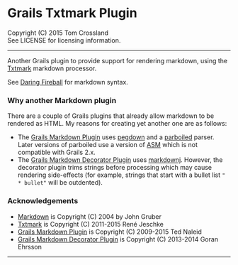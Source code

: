 # Grails Txtmark Plugin
Copyright (C) 2015 Tom Crossland  
See LICENSE for licensing information.
***

Another Grails plugin to provide support for rendering markdown, using the [Txtmark][] markdown processor. 

See [Daring Fireball][] for markdown syntax.

### Why another Markdown plugin

There are a couple of Grails plugins that already allow markdown to be rendered as HTML. My reasons for creating
yet another one are as follows: 
 
 * The [Grails Markdown Plugin][] uses [pegdown][] and a [parboiled][] parser. Later versions of parboiled
  use a version of [ASM] which is not compatible with Grails 2.x.
 * The [Grails Markdown Decorator Plugin][] uses [markdownj]. However, the decorator plugin trims strings before
  processing which may cause rendering side-effects (for example, strings that start with a bullet list `" * bullet"`
   will be outdented).
 

### Acknowledgements

 * [Markdown] is Copyright (C) 2004 by John Gruber
 * [Txtmark] is Copyright (C) 2011-2015 René Jeschke
 * [Grails Markdown Plugin] is Copyright (C) 2009-2015 Ted Naleid
 * [Grails Markdown Decorator Plugin] is Copyright (C) 2013-2014 Goran Ehrsson

***

[Txtmark]: https://github.com/rjeschke/txtmark
[Daring Fireball]: http://daringfireball.net/projects/markdown/basics
[Markdown]: http://daringfireball.net/projects/markdown/
[parboiled]: https://github.com/sirthias/parboiled/wiki
[pegdown]: http://pegdown.org
[Markdownj]: https://github.com/myabc/markdownj
[Grails Markdown Plugin]: https://grails.org/plugin/markdown
[Grails Markdown Decorator Plugin]: https://grails.org/plugin/decorator-markdown
[ASM]: http://asm.ow2.org/
